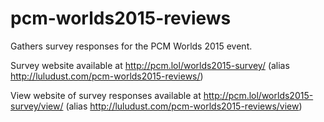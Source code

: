 # pcm-worlds2015-reviews
Gathers survey responses for the PCM Worlds 2015 event.

Survey website available at http://pcm.lol/worlds2015-survey/ (alias http://luludust.com/pcm-worlds2015-reviews/)

View website of survey responses available at http://pcm.lol/worlds2015-survey/view/ (alias http://luludust.com/pcm-worlds2015-reviews/view)
